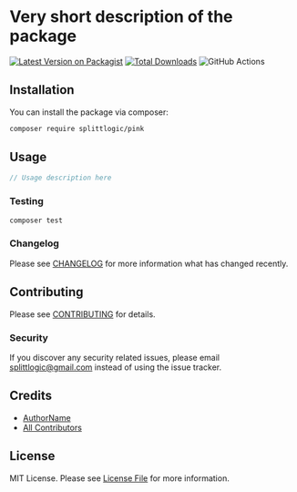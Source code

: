 # Very short description of the package

[![Latest Version on Packagist](https://img.shields.io/packagist/v/splittlogic/pink.svg?style=flat-square)](https://packagist.org/packages/splittlogic/pink)
[![Total Downloads](https://img.shields.io/packagist/dt/splittlogic/pink.svg?style=flat-square)](https://packagist.org/packages/splittlogic/pink)
![GitHub Actions](https://github.com/splittlogic/pink/actions/workflows/main.yml/badge.svg)



## Installation

You can install the package via composer:

```bash
composer require splittlogic/pink
```

## Usage

```php
// Usage description here
```

### Testing

```bash
composer test
```

### Changelog

Please see [CHANGELOG](CHANGELOG.md) for more information what has changed recently.

## Contributing

Please see [CONTRIBUTING](CONTRIBUTING.md) for details.

### Security

If you discover any security related issues, please email splittlogic@gmail.com instead of using the issue tracker.

## Credits

-   [AuthorName](https://github.com/splittlogic)
-   [All Contributors](../../contributors)

## License

MIT License. Please see [License File](LICENSE.md) for more information.
